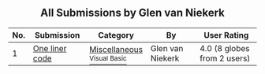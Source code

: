 ﻿<div align="center">

## All Submissions by Glen van Niekerk

</div>

No.  | Submission | Category | By   | User Rating
---- | ---------- | -------- | ---- | -----------
1 | [One liner code<br />](https://github.com/Planet-Source-Code/glen-van-niekerk-one-liner-code__1-46109) | [Miscellaneous<br /><sup>Visual Basic</sup>](../ByCategory/miscellaneous__1-1.md) | Glen van Niekerk | 4.0 (8 globes from 2 users)
